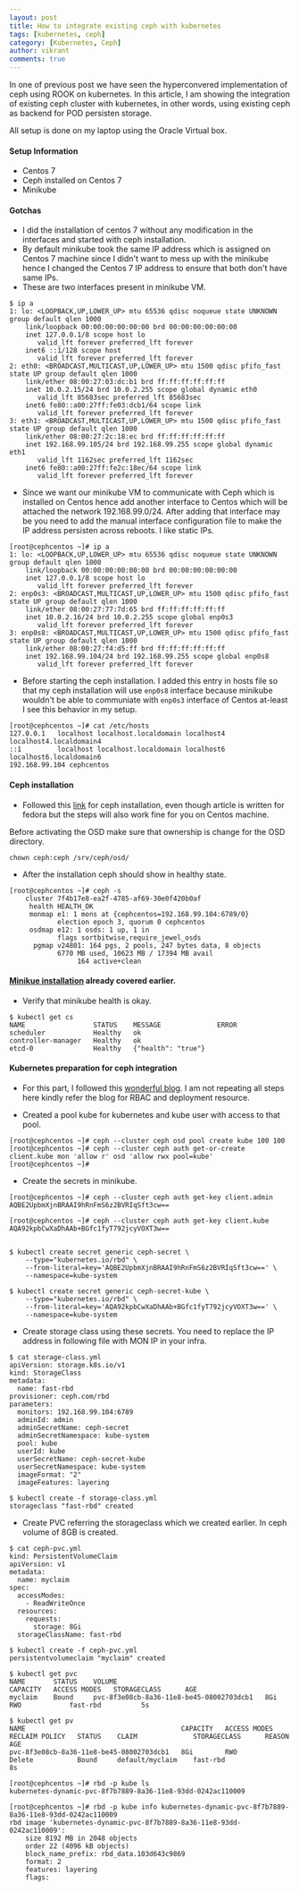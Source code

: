 ```yaml
---
layout: post
title: How to integrate existing ceph with kubernetes
tags: [kubernetes, ceph]
category: [Kubernetes, Ceph]
author: vikrant
comments: true
---
```


In one of previous post we have seen the hyperconvered implementation of ceph using ROOK on kubernetes. In this article, I am showing the integration of existing ceph cluster with kubernetes, in other words, using existing ceph as backend for POD persisten storage. 

All setup is done on my laptop using the Oracle Virtual box. 

#### Setup Information

- Centos 7 
- Ceph installed on Centos 7
- Minikube 

#### Gotchas 

- I did the installation of centos 7 without any modification in the interfaces and started with ceph installation. 
- By default minikube took the same IP address which is assigned on Centos 7 machine since I didn't want to mess up with the minikube hence I changed the Centos 7 IP address to ensure that both don't have same IPs.
- These are two interfaces present in minikube VM. 
~~~
$ ip a
1: lo: <LOOPBACK,UP,LOWER_UP> mtu 65536 qdisc noqueue state UNKNOWN group default qlen 1000
    link/loopback 00:00:00:00:00:00 brd 00:00:00:00:00:00
    inet 127.0.0.1/8 scope host lo
       valid_lft forever preferred_lft forever
    inet6 ::1/128 scope host
       valid_lft forever preferred_lft forever
2: eth0: <BROADCAST,MULTICAST,UP,LOWER_UP> mtu 1500 qdisc pfifo_fast state UP group default qlen 1000
    link/ether 08:00:27:03:dc:b1 brd ff:ff:ff:ff:ff:ff
    inet 10.0.2.15/24 brd 10.0.2.255 scope global dynamic eth0
       valid_lft 85683sec preferred_lft 85683sec
    inet6 fe80::a00:27ff:fe03:dcb1/64 scope link
       valid_lft forever preferred_lft forever
3: eth1: <BROADCAST,MULTICAST,UP,LOWER_UP> mtu 1500 qdisc pfifo_fast state UP group default qlen 1000
    link/ether 08:00:27:2c:18:ec brd ff:ff:ff:ff:ff:ff
    inet 192.168.99.105/24 brd 192.168.99.255 scope global dynamic eth1
       valid_lft 1162sec preferred_lft 1162sec
    inet6 fe80::a00:27ff:fe2c:18ec/64 scope link
       valid_lft forever preferred_lft forever
~~~
- Since we want our minikube VM to communicate with Ceph which is installed on Centos hence add another interface to Centos which will be attached the network 192.168.99.0/24. After adding that interface may be you need to add the manual interface configuration file to make the IP address persisten across reboots. I like static IPs.
~~~
[root@cephcentos ~]# ip a
1: lo: <LOOPBACK,UP,LOWER_UP> mtu 65536 qdisc noqueue state UNKNOWN group default qlen 1000
    link/loopback 00:00:00:00:00:00 brd 00:00:00:00:00:00
    inet 127.0.0.1/8 scope host lo
       valid_lft forever preferred_lft forever
2: enp0s3: <BROADCAST,MULTICAST,UP,LOWER_UP> mtu 1500 qdisc pfifo_fast state UP group default qlen 1000
    link/ether 08:00:27:77:7d:65 brd ff:ff:ff:ff:ff:ff
    inet 10.0.2.16/24 brd 10.0.2.255 scope global enp0s3
       valid_lft forever preferred_lft forever
3: enp0s8: <BROADCAST,MULTICAST,UP,LOWER_UP> mtu 1500 qdisc pfifo_fast state UP group default qlen 1000
    link/ether 08:00:27:f4:d5:ff brd ff:ff:ff:ff:ff:ff
    inet 192.168.99.104/24 brd 192.168.99.255 scope global enp0s8
       valid_lft forever preferred_lft forever
~~~
- Before starting the ceph installation. I added this entry in hosts file so that my ceph installation will use `enp0s8` interface because minikube wouldn't be able to communiate with `enp0s3` interface of Centos at-least I see this behavior in my setup.  
~~~
[root@cephcentos ~]# cat /etc/hosts
127.0.0.1   localhost localhost.localdomain localhost4 localhost4.localdomain4
::1         localhost localhost.localdomain localhost6 localhost6.localdomain6
192.168.99.104 cephcentos
~~~              

#### Ceph installation 

- Followed this [link](https://www.berrange.com/posts/2015/12/21/ceph-single-node-deployment-on-fedora-23/) for ceph installation, even though article is written for fedora but the steps will also work fine for you on Centos machine. 

Before activating the OSD make sure that ownership is change for the OSD directory.

~~~
chown ceph:ceph /srv/ceph/osd/
~~~

- After the installation ceph should show in healthy state. 

~~~
[root@cephcentos ~]# ceph -s
    cluster 7f4b17e8-ea2f-4785-af69-30e0f420b0af
     health HEALTH_OK
     monmap e1: 1 mons at {cephcentos=192.168.99.104:6789/0}
            election epoch 3, quorum 0 cephcentos
     osdmap e12: 1 osds: 1 up, 1 in
            flags sortbitwise,require_jewel_osds
      pgmap v24801: 164 pgs, 2 pools, 247 bytes data, 8 objects
            6770 MB used, 10623 MB / 17394 MB avail
                 164 active+clean
~~~    

#### [Minikue installation](https://ervikrant06.github.io/kubernetes/Kubernetes-Beginning/) already covered earlier. 

- Verify that minikube health is okay.       

~~~
$ kubectl get cs
NAME                 STATUS    MESSAGE              ERROR
scheduler            Healthy   ok
controller-manager   Healthy   ok
etcd-0               Healthy   {"health": "true"}
~~~


#### Kubernetes preparation for ceph integration

- For this part, I followed this [wonderful blog](https://akomljen.com/using-existing-ceph-cluster-for-kubernetes-persistent-storage/). I am not repeating all steps here kindly refer the blog for RBAC and deployment resource. 

- Created a pool kube for kubernetes and kube user with access to that pool. 

~~~
[root@cephcentos ~]# ceph --cluster ceph osd pool create kube 100 100                 
[root@cephcentos ~]# ceph --cluster ceph auth get-or-create client.kube mon 'allow r' osd 'allow rwx pool=kube'
[root@cephcentos ~]# 
~~~

- Create the secrets in minikube. 

~~~
[root@cephcentos ~]# ceph --cluster ceph auth get-key client.admin
AQBE2UpbmXjnBRAAI9hRnFmS6z2BVRIqSft3cw==

[root@cephcentos ~]# ceph --cluster ceph auth get-key client.kube
AQA92kpbCwXaDhAAb+BGfc1fyT792jcyVOXT3w==                 


$ kubectl create secret generic ceph-secret \
    --type="kubernetes.io/rbd" \
    --from-literal=key='AQBE2UpbmXjnBRAAI9hRnFmS6z2BVRIqSft3cw==' \
    --namespace=kube-system

$ kubectl create secret generic ceph-secret-kube \
    --type="kubernetes.io/rbd" \
    --from-literal=key='AQA92kpbCwXaDhAAb+BGfc1fyT792jcyVOXT3w==' \
    --namespace=kube-system
~~~    

- Create storage class using these secrets. You need to replace the IP address in following file with MON IP in your infra. 

~~~
$ cat storage-class.yml
apiVersion: storage.k8s.io/v1
kind: StorageClass
metadata:
  name: fast-rbd
provisioner: ceph.com/rbd
parameters:
  monitors: 192.168.99.104:6789
  adminId: admin
  adminSecretName: ceph-secret
  adminSecretNamespace: kube-system
  pool: kube
  userId: kube
  userSecretName: ceph-secret-kube
  userSecretNamespace: kube-system
  imageFormat: "2"
  imageFeatures: layering

$ kubectl create -f storage-class.yml
storageclass "fast-rbd" created
~~~

- Create PVC referring the storageclass which we created earlier. In ceph volume of 8GB is created. 

~~~
$ cat ceph-pvc.yml
kind: PersistentVolumeClaim
apiVersion: v1
metadata:
  name: myclaim
spec:
  accessModes:
    - ReadWriteOnce
  resources:
    requests:
      storage: 8Gi
  storageClassName: fast-rbd

$ kubectl create -f ceph-pvc.yml
persistentvolumeclaim "myclaim" created

$ kubectl get pvc
NAME       STATUS    VOLUME                                     CAPACITY   ACCESS MODES   STORAGECLASS      AGE
myclaim    Bound     pvc-8f3e08cb-8a36-11e8-be45-08002703dcb1   8Gi        RWO            fast-rbd          5s

$ kubectl get pv
NAME                                       CAPACITY   ACCESS MODES   RECLAIM POLICY   STATUS    CLAIM              STORAGECLASS      REASON    AGE
pvc-8f3e08cb-8a36-11e8-be45-08002703dcb1   8Gi        RWO            Delete           Bound     default/myclaim    fast-rbd                    8s

[root@cephcentos ~]# rbd -p kube ls
kubernetes-dynamic-pvc-8f7b7889-8a36-11e8-93dd-0242ac110009

[root@cephcentos ~]# rbd -p kube info kubernetes-dynamic-pvc-8f7b7889-8a36-11e8-93dd-0242ac110009
rbd image 'kubernetes-dynamic-pvc-8f7b7889-8a36-11e8-93dd-0242ac110009':
	size 8192 MB in 2048 objects
	order 22 (4096 kB objects)
	block_name_prefix: rbd_data.103d643c9869
	format: 2
	features: layering
	flags:
~~~

